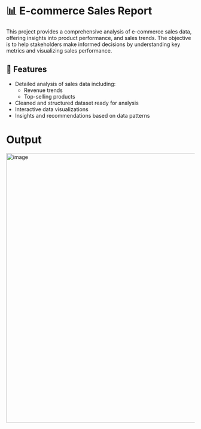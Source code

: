 # 📊 E-commerce Sales Report

This project provides a comprehensive analysis of e-commerce sales data, offering insights into product performance, and sales trends. The objective is to help stakeholders make informed decisions by understanding key metrics and visualizing sales performance.

## 🚀 Features

- Detailed analysis of sales data including:
  - Revenue trends
  - Top-selling products
- Cleaned and structured dataset ready for analysis
- Interactive data visualizations
- Insights and recommendations based on data patterns


# Output
<img width="1281" height="722" alt="image" src="https://github.com/user-attachments/assets/e3889d47-6322-4c96-8136-7001ccb08c24" />

